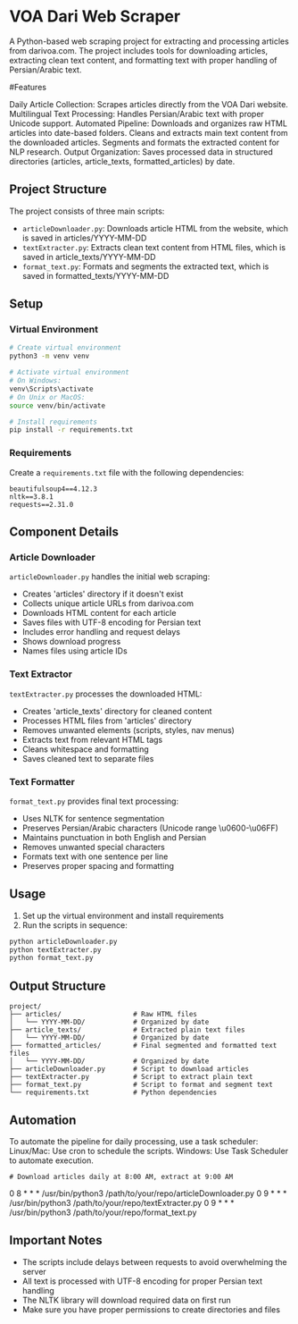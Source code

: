 # VOA Dari Web Scraper

A Python-based web scraping project for extracting and processing articles from darivoa.com. The project includes tools for downloading articles, extracting clean text content, and formatting text with proper handling of Persian/Arabic text.

#Features

Daily Article Collection: Scrapes articles directly from the VOA Dari website.
    Multilingual Text Processing: Handles Persian/Arabic text with proper Unicode support.
    Automated Pipeline:
        Downloads and organizes raw HTML articles into date-based folders.
        Cleans and extracts main text content from the downloaded articles.
        Segments and formats the extracted content for NLP research.
    Output Organization: Saves processed data in structured directories (articles, article_texts, formatted_articles) by date.




## Project Structure

The project consists of three main scripts:
- `articleDownloader.py`: Downloads article HTML from the website, which is saved in articles/YYYY-MM-DD
- `textExtracter.py`: Extracts clean text content from HTML files, which is saved in article_texts/YYYY-MM-DD
- `format_text.py`: Formats and segments the extracted text, which is saved in formatted_texts/YYYY-MM-DD

## Setup

### Virtual Environment
```bash
# Create virtual environment
python3 -m venv venv

# Activate virtual environment
# On Windows:
venv\Scripts\activate
# On Unix or MacOS:
source venv/bin/activate

# Install requirements
pip install -r requirements.txt
```

### Requirements
Create a `requirements.txt` file with the following dependencies:
```
beautifulsoup4==4.12.3
nltk==3.8.1
requests==2.31.0
```

## Component Details

### Article Downloader
`articleDownloader.py` handles the initial web scraping:
- Creates 'articles' directory if it doesn't exist
- Collects unique article URLs from darivoa.com
- Downloads HTML content for each article
- Saves files with UTF-8 encoding for Persian text
- Includes error handling and request delays
- Shows download progress
- Names files using article IDs

### Text Extractor
`textExtracter.py` processes the downloaded HTML:
- Creates 'article_texts' directory for cleaned content
- Processes HTML files from 'articles' directory
- Removes unwanted elements (scripts, styles, nav menus)
- Extracts text from relevant HTML tags
- Cleans whitespace and formatting
- Saves cleaned text to separate files

### Text Formatter
`format_text.py` provides final text processing:
- Uses NLTK for sentence segmentation
- Preserves Persian/Arabic characters (Unicode range \u0600-\u06FF)
- Maintains punctuation in both English and Persian
- Removes unwanted special characters
- Formats text with one sentence per line
- Preserves proper spacing and formatting

## Usage

1. Set up the virtual environment and install requirements
2. Run the scripts in sequence:
```bash
python articleDownloader.py
python textExtracter.py
python format_text.py
```

## Output Structure
```
project/
├── articles/                  # Raw HTML files
│   └── YYYY-MM-DD/            # Organized by date
├── article_texts/             # Extracted plain text files
│   └── YYYY-MM-DD/            # Organized by date
├── formatted_articles/        # Final segmented and formatted text files
│   └── YYYY-MM-DD/            # Organized by date
├── articleDownloader.py       # Script to download articles
├── textExtracter.py           # Script to extract plain text
├── format_text.py             # Script to format and segment text
└── requirements.txt           # Python dependencies
```

## Automation

To automate the pipeline for daily processing, use a task scheduler:
    Linux/Mac: Use cron to schedule the scripts.
    Windows: Use Task Scheduler to automate execution.

    # Download articles daily at 8:00 AM, extract at 9:00 AM
0 8 * * * /usr/bin/python3 /path/to/your/repo/articleDownloader.py
0 9 * * * /usr/bin/python3 /path/to/your/repo/textExtracter.py
0 9 * * * /usr/bin/python3 /path/to/your/repo/format_text.py

## Important Notes
- The scripts include delays between requests to avoid overwhelming the server
- All text is processed with UTF-8 encoding for proper Persian text handling
- The NLTK library will download required data on first run
- Make sure you have proper permissions to create directories and files
